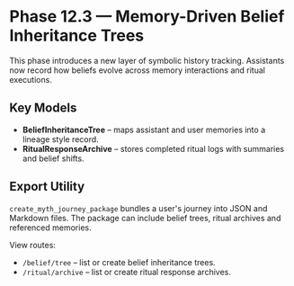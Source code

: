 # Phase 12.3 — Memory-Driven Belief Inheritance Trees

This phase introduces a new layer of symbolic history tracking. Assistants now record how beliefs evolve across memory interactions and ritual executions.

## Key Models

- **BeliefInheritanceTree** – maps assistant and user memories into a lineage style record.
- **RitualResponseArchive** – stores completed ritual logs with summaries and belief shifts.

## Export Utility

`create_myth_journey_package` bundles a user's journey into JSON and Markdown files. The package can include belief trees, ritual archives and referenced memories.

View routes:

- `/belief/tree` – list or create belief inheritance trees.
- `/ritual/archive` – list or create ritual response archives.


